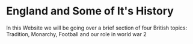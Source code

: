 <h1> England and Some of It's History</h1>
<body>
  <p1> In this Website we will be going over a brief section of four British topics: Tradition, Monarchy, Football and our role in world war 2 </p1>
  </body>
